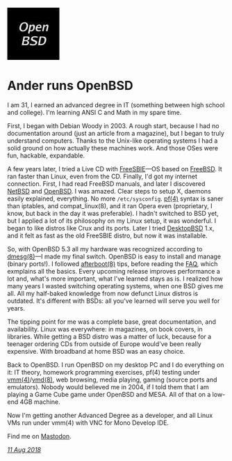 <p><a href="/" alt="avatar" title="home page"><img src="anthk.jpeg" class="avatar"></a></p>

# Ander runs OpenBSD

I am 31, I earned an advanced degree in IT (something between high
school and college). I'm learning ANSI C and Math in my spare
time.

First, I began with Debian Woody in 2003.  A rough start, because
I had no documentation around (just an article from a magazine),
but I began to truly understand computers.  Thanks to the Unix-like
operating systems I had a solid ground on how actually these machines
work. And those OSes were fun, hackable, expandable.

A few years later, I tried a Live CD with [FreeSBIE]&mdash;OS based
on [FreeBSD]. It ran faster than Linux, even from the CD.  Finally,
I'd got my internet connection. First, I had read FreeBSD manuals,
and later I discovered [NetBSD] and [OpenBSD]. I was amazed.  Clear
steps to setup X, daemons easily explained, everything. No more
`/etc/sysconfig`. [pf(4)] syntax is saner than iptables, and
compat_linux(8), and it ran Opera even (proprietary, I know, but
back in the day it was preferable). I hadn't switched to BSD yet,
but I applied a lot of its philosophy on my Linux setup, it was
wonderful.  I began to like distros like Crux and its ports.  Later
I tried [DesktopBSD] 1.x, and it felt as fast as the old FreeSBIE
distro, but now it was installable.

So, with OpenBSD 5.3 all my hardware was recognized according to
[dmesg(8)]&mdash;I made my final switch.  OpenBSD is easy to install
and manage (binary ports!).  I followed [afterboot(8)] tips, before
reading the [FAQ], which exmplains all the basics. Every upcoming
release improves performance a lot and, what's more important, what
I've learned stays as is.  I realized how many years I wasted
switching operating systems, when one BSD gives me all.  All my
half-baked knowledge from now defunct Linux distros is outdated.
It's different with BSDs: all you've learned will serve you well
for years.

The tipping point for me was a complete base, great documentation,
and availability.  Linux was everywhere: in magazines, on book
covers, in libraries.  While getting a BSD distro was a matter of
luck, because for a teenager ordering CDs from outside of Europe
would've been really expensive. With broadband at home BSD was an
easy choice.

Back to OpenBSD. I run OpenBSD on my desktop PC and I do everything
on it: IT theory, homework programming exercises, pf(4) testing
under [vmm(4)]/[vmd(8)], web browsing, media playing, gaming (source
ports and emulators). Nobody would believed me in 2004, if I told
them that I am playing a Game Cube game under OpenBSD and MESA.
All of that on a low-end 4GB machine.

Now I'm getting another Advanced Degree as a developer, and all
Linux VMs run under vmm(4) with VNC for Mono Develop
IDE.

Find me on [Mastodon].

_[11 Aug 2018](/raw/people/anthk.md)_

[FreeSBIE]: http://www.freesbie.org/
[FreeBSD]: https://www.freebsd.org
[NetBSD]: https://www.netbsd.org
[DesktopBSD]: https://www.desktopbsd.net
[pf(4)]: https://man.openbsd.org/pf.4
[vmm(4)]: https://man.openbsd.org/vmm.4
[vmd(8)]: https://man.openbsd.org/vmd.8
[dmesg(8)]: https://man.openbsd.org/dmesg.8
[afterboot(8)]: https://man.openbsd.org/afterboot.8
[OpenBSD]: https://www.openbsd.org
[FAQ]: https://www.openbsd.org/faq/
[Mastodon]: https://bsd.network/@anthk

